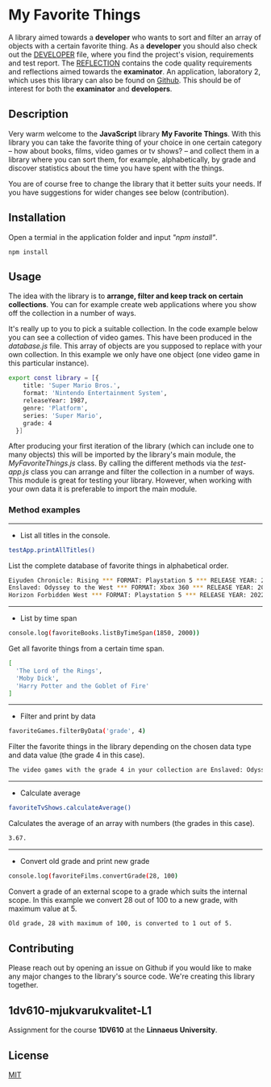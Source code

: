 # My Favorite Things

A library aimed towards a **developer** who wants to sort and filter an array of objects with a certain favorite thing. As a **developer** you should also check out the [DEVELOPER](/DEVELOPER.md) file, where you find the project's vision, requirements and test report. The [REFLECTION](/REFLECTION.md) contains the code quality requirements and reflections aimed towards the **examinator**. An application, laboratory 2, which uses this library can also be found on [Github](https://github.com/bamseponny/1dv610-mjukvarukvalitet-L2). This should be of interest for both the **examinator** and **developers**.

## Description

Very warm welcome to the **JavaScript** library **My Favorite Things**. With this library you can take the favorite thing of your choice in one certain category – how about books, films, video games or tv shows? – and collect them in a library where you can sort them, for example, alphabetically, by grade and discover statistics about the time you have spent with the things.

You are of course free to change the library that it better suits your needs. If you have suggestions for wider changes see below (contribution).

## Installation

Open a termial in the application folder and input *"npm install"*.

```
npm install
```

## Usage

The idea with the library is to **arrange, filter and keep track on certain collections**. You can for example create web applications where you show off the collection in a number of ways.

It's really up to you to pick a suitable collection. In the code example below you can see a collection of video games. This have been produced in the *database.js* file. This array of objects are you supposed to replace with your own collection. In this example we only have one object (one video game in this particular instance).

```bash
export const library = [{
    title: 'Super Mario Bros.',
    format: 'Nintendo Entertainment System',
    releaseYear: 1987,
    genre: 'Platform',
    series: 'Super Mario',
    grade: 4
  }]
```

After producing your first iteration of the library (which can include one to many objects) this will be imported by the library's main module, the *MyFavoriteThings.js* class. By calling the different methods via the *test-app.js* class you can arrange and filter the collection in a number of ways. This module is great for testing your library. However, when working with your own data it is preferable to import the main module.

### Method examples

***

- List all titles in the console.

```bash
testApp.printAllTitles()
```

List the complete database of favorite things in alphabetical order.

```bash
Eiyuden Chronicle: Rising *** FORMAT: Playstation 5 *** RELEASE YEAR: 2022 *** GRADE: 3 of 5 *** PLAY TIME: 20 hours
Enslaved: Odyssey to the West *** FORMAT: Xbox 360 *** RELEASE YEAR: 2010 *** GRADE: 4 of 5 *** PLAY TIME: 36 hours
Horizon Forbidden West *** FORMAT: Playstation 5 *** RELEASE YEAR: 2022 *** GRADE: 5 of 5 *** PLAY TIME: 88 hours
```

***

- List by time span

```bash
console.log(favoriteBooks.listByTimeSpan(1850, 2000))
```
Get all favorite things from a certain time span.

```bash
[
  'The Lord of the Rings',
  'Moby Dick',
  'Harry Potter and the Goblet of Fire'
]
```

***

- Filter and print by data

```bash
favoriteGames.filterByData('grade', 4)
```
Filter the favorite things in the library depending on the chosen data type and data value (the grade 4 in this case).

```bash
The video games with the grade 4 in your collection are Enslaved: Odyssey to the West, Paper Mario, The Last of Us Part I, The Last of Us Part II.
```

***

- Calculate average

```bash
favoriteTvShows.calculateAverage()
```
Calculates the average of an array with numbers (the grades in this case).

```bash
3.67.
```

***

- Convert old grade and print new grade

```bash
console.log(favoriteFilms.convertGrade(28, 100)
```
Convert a grade of an external scope to a grade which suits the internal scope. In this example we convert 28 out of 100 to a new grade, with maximum value at 5.

```bash
Old grade, 28 with maximum of 100, is converted to 1 out of 5.
```

## Contributing

Please reach out by opening an issue on Github if you would like to make any major changes to the library's source code. We're creating this library together.

## 1dv610-mjukvarukvalitet-L1

Assignment for the course **1DV610** at the **Linnaeus University**.

## License

[MIT](https://choosealicense.com/licenses/mit/)